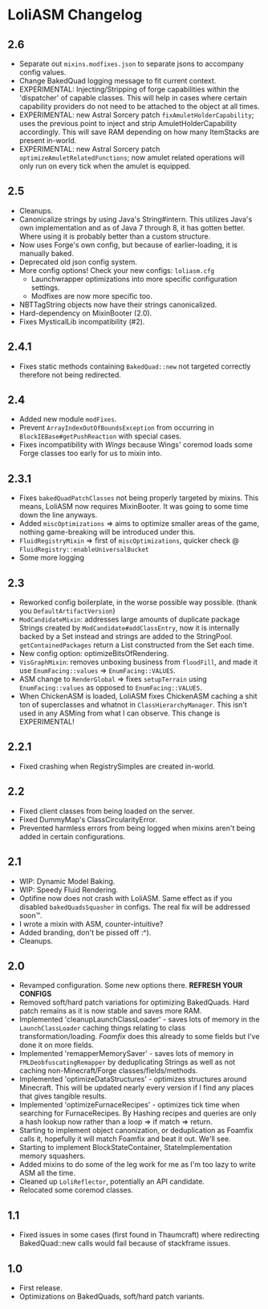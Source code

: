 # LoliASM Changelog

## 2.6
- Separate out `mixins.modfixes.json` to separate jsons to accompany config values.
- Change BakedQuad logging message to fit current context.
- EXPERIMENTAL: Injecting/Stripping of forge capabilities within the 'dispatcher' of capable classes. This will help in cases where certain capability providers do not need to be attached to the object at all times.
- EXPERIMENTAL: new Astral Sorcery patch `fixAmuletHolderCapability`; uses the previous point to inject and strip AmuletHolderCapability accordingly. This will save RAM depending on how many ItemStacks are present in-world.
- EXPERIMENTAL: new Astral Sorcery patch `optimizeAmuletRelatedFunctions`; now amulet related operations will only run on every tick when the amulet is equipped.

## 2.5
- Cleanups.
- Canonicalize strings by using Java's String#intern. This utilizes Java's own implementation and as of Java 7 through 8, it has gotten better. Where using it is probably better than a custom structure.
- Now uses Forge's own config, but because of earlier-loading, it is manually baked.
- Deprecated old json config system.
- More config options! Check your new configs: `loliasm.cfg`
    - Launchwrapper optimizations into more specific configuration settings.
    - Modfixes are now more specific too.
- NBTTagString objects now have their strings canonicalized.
- Hard-dependency on MixinBooter (2.0).
- Fixes MysticalLib incompatibility (#2).

## 2.4.1
- Fixes static methods containing `BakedQuad::new` not targeted correctly therefore not being redirected.

## 2.4
- Added new module `modFixes`.
- Prevent `ArrayIndexOutOfBoundsException` from occurring in `BlockIEBase#getPushReaction` with special cases.
- Fixes incompatibility with *Wings* because Wings' coremod loads some Forge classes too early for us to mixin into.

## 2.3.1
- Fixes `bakedQuadPatchClasses` not being properly targeted by mixins. This means, LoliASM now requires MixinBooter. It was going to some time down the line anyways.
- Added `miscOptimizations` => aims to optimize smaller areas of the game, nothing game-breaking will be introduced under this.
- `FluidRegistryMixin` => first of `miscOptimizations`, quicker check @ `FluidRegistry::enableUniversalBucket`
- Some more logging

## 2.3
- Reworked config boilerplate, in the worse possible way possible. (thank you `DefaultArtifactVersion`)
- `ModCandidateMixin`: addresses large amounts of duplicate package Strings created by `ModCandidate#addClassEntry`, now it is internally backed by a Set instead and strings are added to the StringPool. `getContainedPackages` return a List constructed from the Set each time.
- New config option: optimizeBitsOfRendering.
- `VisGraphMixin`: removes unboxing business from `floodFill`, and made it use `EnumFacing::values` => `EnumFacing::VALUES`.
- ASM change to `RenderGlobal` => fixes `setupTerrain` using `EnumFacing::values` as opposed to `EnumFacing::VALUES`.
- When ChickenASM is loaded, LoliASM fixes ChickenASM caching a shit ton of superclasses and whatnot in `ClassHierarchyManager`. This isn't used in any ASMing from what I can observe. This change is EXPERIMENTAL!

## 2.2.1
- Fixed crashing when RegistrySimples are created in-world.

## 2.2
- Fixed client classes from being loaded on the server.
- Fixed DummyMap's ClassCircularityError.
- Prevented harmless errors from being logged when mixins aren't being added in certain configurations.

## 2.1
- WIP: Dynamic Model Baking.
- WIP: Speedy Fluid Rendering.
- Optifine now does not crash with LoliASM. Same effect as if you disabled `bakedQuadsSquasher` in configs. The real fix will be addressed soon:tm:.
- I wrote a mixin with ASM, counter-intuitive?
- Added branding, don't be pissed off :^).
- Cleanups.

## 2.0
- Revamped configuration. Some new options there. **REFRESH YOUR CONFIGS**
- Removed soft/hard patch variations for optimizing BakedQuads. Hard patch remains as it is now stable and saves more RAM.
- Implemented 'cleanupLaunchClassLoader' - saves lots of memory in the `LaunchClassLoader` caching things relating to class transformation/loading. *Foamfix* does this already to some fields but I've done it on more fields.
- Implemented 'remapperMemorySaver' - saves lots of memory in `FMLDeobfuscatingRemapper` by deduplicating Strings as well as not caching non-Minecraft/Forge classes/fields/methods.
- Implemented 'optimizeDataStructures' - optimizes structures around Minecraft. This will be updated nearly every version if I find any places that gives tangible results.
- Implemented 'optimizeFurnaceRecipes' - optimizes tick time when searching for FurnaceRecipes. By Hashing recipes and queries are only a hash lookup now rather than a loop => if match => return.
- Starting to implement object canonization, or deduplication as Foamfix calls it, hopefully it will match Foamfix and beat it out. We'll see.
- Starting to implement BlockStateContainer, StateImplementation memory squashers.
- Added mixins to do some of the leg work for me as I'm too lazy to write ASM all the time.
- Cleaned up `LoliReflector`, potentially an API candidate.
- Relocated some coremod classes.

## 1.1
- Fixed issues in some cases (first found in Thaumcraft) where redirecting BakedQuad::new calls would fail because of stackframe issues.

## 1.0
- First release.
- Optimizations on BakedQuads, soft/hard patch variants.